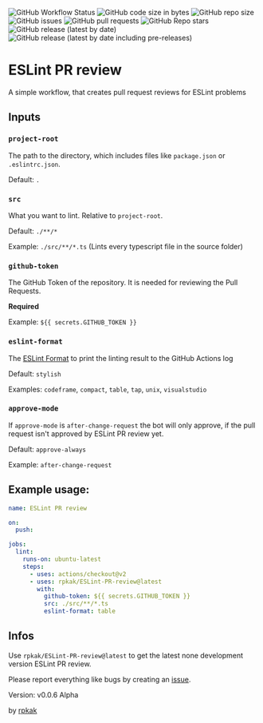 ![GitHub Workflow Status](https://img.shields.io/github/workflow/status/rpkak/ESLint-PR-review/build-test?label=lint&style=flat-square) ![GitHub code size in bytes](https://img.shields.io/github/languages/code-size/rpkak/ESLint-PR-review?style=flat-square) ![GitHub repo size](https://img.shields.io/github/repo-size/rpkak/ESLint-PR-review?style=flat-square) ![GitHub issues](https://img.shields.io/github/issues/rpkak/ESLint-PR-review?style=flat-square) ![GitHub pull requests](https://img.shields.io/github/issues-pr/rpkak/ESLint-PR-review?style=flat-square) ![GitHub Repo stars](https://img.shields.io/github/stars/rpkak/ESLint-PR-review?style=flat-square) ![GitHub release (latest by date)](https://img.shields.io/github/v/release/rpkak/ESLint-PR-review?style=flat-square) ![GitHub release (latest by date including pre-releases)](https://img.shields.io/github/v/release/rpkak/eslint-pr-review?include_prereleases&label=pre-release&style=flat-square)

# ESLint PR review

A simple workflow, that creates pull request reviews for ESLint problems

## Inputs

### `project-root`

The path to the directory, which includes files like `package.json` or `.eslintrc.json`.

Default: `.`

### `src`

What you want to lint. Relative to `project-root`.

Default: `./**/*`

Example: `./src/**/*.ts` (Lints every typescript file in the source folder)

### `github-token`

The GitHub Token of the repository. It is needed for reviewing the Pull Requests.

**Required**

Example: `${{ secrets.GITHUB_TOKEN }}`

### `eslint-format`

The [ESLint Format](https://eslint.org/docs/user-guide/formatters/) to print the linting result to the GitHub Actions log

Default: `stylish`

Examples: `codeframe`, `compact`, `table`, `tap`, `unix`, `visualstudio`

### `approve-mode`

If `approve-mode` is `after-change-request` the bot will only approve, if the pull request isn't approved by ESLint PR review yet.

Default: `approve-always`

Example: `after-change-request`

## Example usage:
```yaml
name: ESLint PR review

on:
  push:

jobs:
  lint:
    runs-on: ubuntu-latest
    steps:
      - uses: actions/checkout@v2
      - uses: rpkak/ESLint-PR-review@latest
        with:
          github-token: ${{ secrets.GITHUB_TOKEN }}
          src: ./src/**/*.ts
          eslint-format: table
```

## Infos

Use `rpkak/ESLint-PR-review@latest` to get the latest none development version ESLint PR review.

Please report everything like bugs by creating an [issue](https://github.com/rpkak/ESLint-PR-review/issues/new/choose).

Version: v0.0.6 Alpha

by [rpkak](https://github.com/rpkak)
